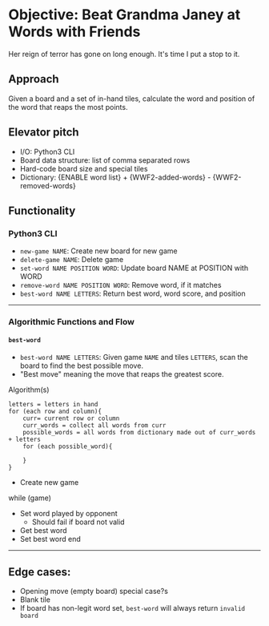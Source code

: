 # Objective: Beat Grandma Janey at Words with Friends

Her reign of terror has gone on long enough. It's time I put a stop to it.

## Approach

Given a board and a set of in-hand tiles, calculate the word and position of the word that reaps the most points.

## Elevator pitch

- I/O: Python3 CLI
- Board data structure: list of comma separated rows
- Hard-code board size and special tiles
- Dictionary: {ENABLE word list} + {WWF2-added-words} - {WWF2-removed-words}

## Functionality

### Python3 CLI

- `new-game NAME`: Create new board for new game
- `delete-game NAME`: Delete game
- `set-word NAME POSITION WORD`: Update board NAME at POSITION with WORD
- `remove-word NAME POSITION WORD`: Remove word, if it matches
- `best-word NAME LETTERS`: Return best word, word score, and position

---

### Algorithmic Functions and Flow


#### `best-word`

- `best-word NAME LETTERS`: Given game `NAME` and tiles `LETTERS`, scan the board to find the best possible move.
- "Best move" meaning the move that reaps the greatest score.

Algorithm(s)

```
letters = letters in hand
for (each row and column){
    curr= current row or column
    curr_words = collect all words from curr
    possible_words = all words from dictionary made out of curr_words + letters
    for (each possible_word){
        
    }
}
```



- Create new game

while (game)
- Set word played by opponent
  - Should fail if board not valid
- Get best word
- Set best word
end

---

## Edge cases:

- Opening move (empty board) special case?s
- Blank tile
- If board has non-legit word set, `best-word` will always return `invalid board`